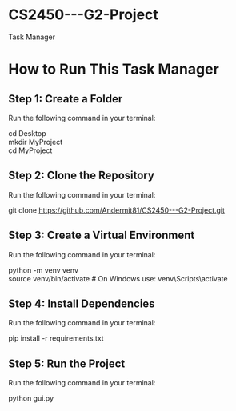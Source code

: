 # CS2450---G2-Project
Task Manager 

# How to Run This Task Manager

## **Step 1: Create a Folder**
Run the following command in your terminal:

cd Desktop  
mkdir MyProject  
cd MyProject  

## **Step 2: Clone the Repository**
Run the following command in your terminal:

git clone https://github.com/Andermit81/CS2450---G2-Project.git

## **Step 3: Create a Virtual Environment**
Run the following command in your terminal:

python -m venv venv  
source venv/bin/activate  # On Windows use: venv\Scripts\activate  

## **Step 4: Install Dependencies**
Run the following command in your terminal:

pip install -r requirements.txt  

## **Step 5: Run the Project**
Run the following command in your terminal:

python gui.py  
